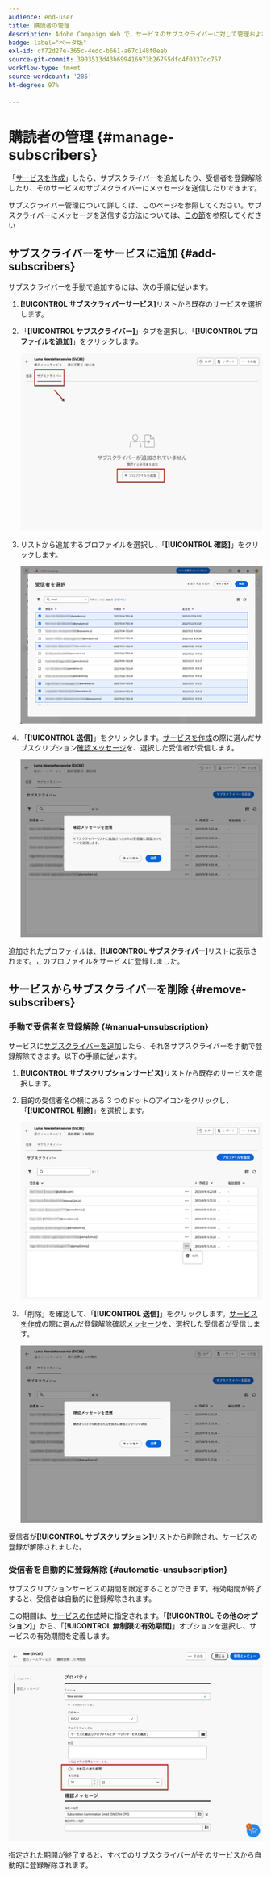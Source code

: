 ```yaml
---
audience: end-user
title: 購読者の管理
description: Adobe Campaign Web で、サービスのサブスクライバーに対して管理および配信する方法を学ぶ
badge: label="ベータ版"
exl-id: cf72d27e-365c-4edc-b661-a67c148f0eeb
source-git-commit: 3903513d43b699416973b26755dfc4f0337dc757
workflow-type: tm+mt
source-wordcount: '286'
ht-degree: 97%

---
```


# 購読者の管理 {#manage-subscribers}

「[サービスを作成](manage-services.md#create-service)」したら、サブスクライバーを追加したり、受信者を登録解除したり、そのサービスのサブスクライバーにメッセージを送信したりできます。

サブスクライバー管理について詳しくは、このページを参照してください。サブスクライバーにメッセージを送信する方法については、[この節](../msg/send-to-subscribers.md)を参照してください

## サブスクライバーをサービスに追加 {#add-subscribers}

サブスクライバーを手動で追加するには、次の手順に従います。

1. **[!UICONTROL サブスクライバーサービス]**&#x200B;リストから既存のサービスを選択します。

1. 「**[!UICONTROL サブスクライバー]**」タブを選択し、「**[!UICONTROL プロファイルを追加]**」をクリックします。

   ![](assets/service-subscribers-tab.png)

1. リストから追加するプロファイルを選択し、「**[!UICONTROL 確認]**」をクリックします。

   ![](assets/service-subscribers-select-profiles.png)

1. 「**[!UICONTROL 送信]**」をクリックします。<!--if you click cancel, does it mean that no message is sent but recipients are still subscribed, or they are not subscribed? it's 2 different actions in the console)-->[サービスを作成](manage-services.md#create-service)の際に選んだサブスクリプション[確認メッセージ](manage-services.md#create-confirmation-message)を、選択した受信者が受信します。

   ![](assets/service-subscribers-confirmation-msg.png)

追加されたプロファイルは、**[!UICONTROL サブスクライバー]**&#x200B;リストに表示されます。このプロファイルをサービスに登録しました。

## サービスからサブスクライバーを削除 {#remove-subscribers}

### 手動で受信者を登録解除 {#manual-unsubscription}

サービスに[サブスクライバーを追加](#add-subscribers)したら、それ各サブスクライバーを手動で登録解除できます。以下の手順に従います。

1. **[!UICONTROL サブスクリプションサービス]**&#x200B;リストから既存のサービスを選択します。

1. 目的の受信者名の横にある 3 つのドットのアイコンをクリックし、「**[!UICONTROL 削除]**」を選択します。

   ![](assets/service-subscribers-delete.png)

1. 「削除」を確認して、「**[!UICONTROL 送信]**」をクリックします。[サービスを作成](manage-services.md#create-service)の際に選んだ登録解除[確認メッセージ](manage-services.md#create-confirmation-message)を、選択した受信者が受信します。

   ![](assets/service-subscribers-delete-confirmation.png)

受信者が&#x200B;**[!UICONTROL サブスクリプション]**&#x200B;リストから削除され、サービスの登録が解除されました。

### 受信者を自動的に登録解除 {#automatic-unsubscription}

サブスクリプションサービスの期間を限定することができます。有効期間が終了すると、受信者は自動的に登録解除されます。

この期間は、[サービスの作成](manage-services.md#create-service)時に指定されます。「**[!UICONTROL その他のオプション]**」から、「**[!UICONTROL 無制限の有効期間]**」オプションを選択し、サービスの有効期間を定義します。

![](assets/service-create-validity-period.png)

指定された期間が終了すると、すべてのサブスクライバーがそのサービスから自動的に登録解除されます。
